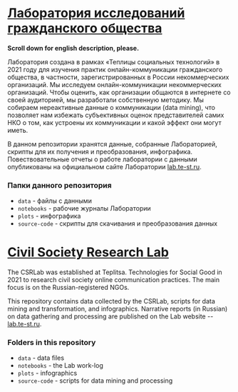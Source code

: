 # [Лаборатория исследований гражданского общества](http://lab.te-st.ru/)
**Scroll down for english description, please.**

Лаборатория создана в рамках «Теплицы социальных технологий» в 2021 году для изучения практик онлайн-коммуникации гражданского общества, в частности, зарегистрированных в России некоммерческих организаций. Мы исследуем онлайн-коммуникации некоммерческих организаций. Чтобы оценить, как организации общаются в интернете со своей аудиторией, мы разработали собственную методику. Мы собираем нереактивные данные о коммуникации (data mining), что позволяет нам избежать субъективных оценок представителей самих НКО о том, как устроены их коммуникации и какой эффект они могут иметь.

В данном репозитории хранятся данные, собранные Лабораторией, скрипты для их получения и преобразования, инфографика. Повествовательные отчеты о работе лаборатории с данными опубликованы на официальном сайте Лаборатории [lab.te-st.ru](http://lab.te-st.ru/). 

### Папки данного репозитория
- `data` - файлы с данными
- `notebooks` - рабочие журналы Лаборатории
- `plots` - инфографика
- `source-code` - скрипты для скачивания и преобразования данных

# [Civil Society Research Lab](http://lab.te-st.ru/)

The CSRLab was established at Teplitsa. Technologies for Social Good in 2021 to research civil society online communication practices. The main focus is on the Russian-registered NGOs.

This repository contains data collected by the CSRLab, scripts for data mining and transformation, and infographics. Narrative reports (in Russian) on data gathering and processing are published on the Lab website -- [lab.te-st.ru](http://lab.te-st.ru/u). 

### Folders in this repository
- `data` - data files
- `notebooks` - the Lab work-log
- `plots` - infographics
- `source-code` - scripts for data mining and processing
